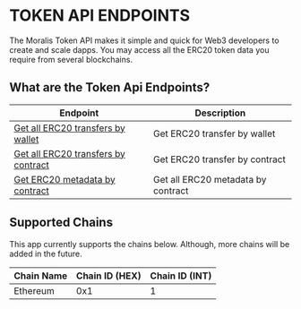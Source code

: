 # TOKEN API ENDPOINTS

The Moralis Token API makes it simple and quick for Web3 developers to create and scale dapps. You may access all the ERC20 token data you require from several blockchains.

## What are the Token Api Endpoints?

| Endpoint | Description |
|----------|------------ |
| [Get all ERC20 transfers by wallet](./ERC20WALLETTRANSFERS.md) | Get ERC20 transfer by wallet |
| [Get all ERC20 transfers by contract](./ERC20CONTRACTTRANSFERS.md) | Get ERC20 transfer by contract |
| [Get ERC20 metadata by contract](./ERC20CONTRACTMETADATA.md) | Get all ERC20 metadata by contract |

## Supported Chains

This app currently supports the chains below. Although, more chains will be added in the future.

<!-- table with even color -->

| Chain Name | Chain ID (HEX)| Chain ID (INT)|
| :---       | :---          | :---          |
| Ethereum   | 0x1           | 1             |
